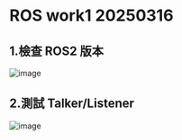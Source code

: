 # ROS work1 20250316

## 1.檢查 ROS2 版本

![image](https://github.com/WillZhang1024/ROS/blob/main/ROS2.png)

## 2.測試 Talker/Listener

![image](https://github.com/WillZhang1024/ROS/blob/main/ROS.png)
